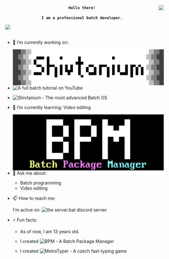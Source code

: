 <div>
  <img align="right" src="https://github-readme-stats.vercel.app/api/top-langs/?username=Shivter14&layout=compact&count_private=true&langs_count=8&hide_border=true&theme=dark">
  <div align="center"><b>
    
    Hello there!
    
    I am a professional batch developer.

  </b></div>
  <img align="left" src="https://komarev.com/ghpvc/?username=Shivter14&style=for-the-badge">
</div>

<br></br>

- 🔭 I’m currently working on:

<img align="right" width=480 src="https://raw.githubusercontent.com/Shivter14/Shivtanium/main/Shivtanium.png">

  - ![A full batch tutorial on YouTube](https://youtu.be/zdygVs2Ajbs?si=oO-4qVDWnR6m4NCa)

  - ![Shivtanium - The most advanced Batch OS](https://github.com/Shivter14/Shivtanium)

- 🌱 I’m currently learning: Video editing

<img align="right" width=480 src="https://github.com/Shivter14/BPM/blob/main/BPM.png">

- 💬 Ask me about:

  - Batch programming
  - Video editing

- 📫 How to reach me:

  I'm active on: ![the server.bat discord server](https://discord.gg/cQNj5C3wtS)

- ⚡ Fun facts:

  - As of now, I am 13 years old.
  
  - I created ![BPM - A Batch Package Manager](https://github.com/Shivter14/BPM)
  
  - I created ![MetroTyper - A czech fast-typing game](https://github.com/Shivter14/MetroTyper)
